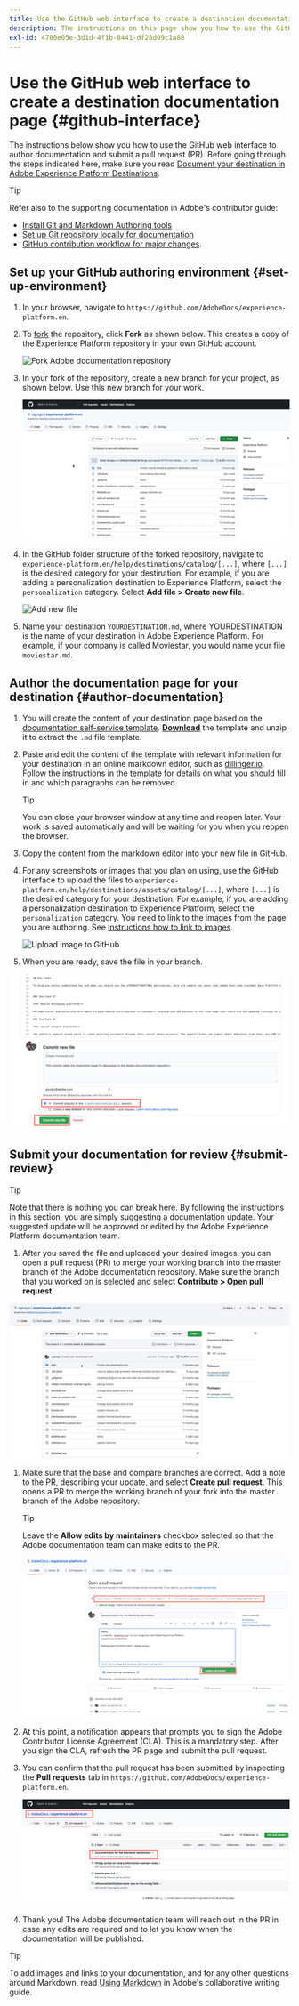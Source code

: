 ```yaml
---
title: Use the GitHub web interface to create a destination documentation page 
description: The instructions on this page show you how to use the GitHub web interface to author a documentation page for your Experience Platform destination and submit it for review.
exl-id: 4780e05e-3d1d-4f1b-8441-df28d09c1a88
---
```

# Use the GitHub web interface to create a destination documentation page {#github-interface}

The instructions below show you how to use the GitHub web interface to author documentation and submit a pull request (PR). Before going through the steps indicated here, make sure you read [Document your destination in Adobe Experience Platform Destinations](./documentation-instructions.md).

>[!TIP]
>
>Refer also to the supporting documentation in Adobe's contributor guide:
>* [Install Git and Markdown Authoring tools](https://experienceleague.adobe.com/docs/contributor/contributor-guide/setup/install-tools.html?lang=en)
>* [Set up Git repository locally for documentation](https://experienceleague.adobe.com/docs/contributor/contributor-guide/setup/local-repo.html?lang=en)
>* [GitHub contribution workflow for major changes](https://experienceleague.adobe.com/docs/contributor/contributor-guide/setup/full-workflow.html?lang=en).

## Set up your GitHub authoring environment {#set-up-environment}

1. In your browser, navigate to `https://github.com/AdobeDocs/experience-platform.en`.
2. To [fork](https://experienceleague.adobe.com/docs/contributor/contributor-guide/setup/local-repo.html?lang=en#fork-the-repository) the repository, click **Fork** as shown below. This creates a copy of the Experience Platform repository in your own GitHub account.

   ![Fork Adobe documentation repository](../assets/docs-framework/ssd-fork-repository.gif)

3. In your fork of the repository, create a new branch for your project, as shown below. Use this new branch for your work.

   ![Create new GitHub branch](../assets/docs-framework/new-branch-github.gif)

4. In the GitHub folder structure of the forked repository, navigate to `experience-platform.en/help/destinations/catalog/[...]`, where `[...]` is the desired category for your destination. For example, if you are adding a personalization destination to Experience Platform, select the `personalization` category. Select **Add file > Create new file**.

   ![Add new file](../assets/docs-framework/github-navigate-and-create-file.gif)

5. Name your destination `YOURDESTINATION.md`, where YOURDESTINATION is the name of your destination in Adobe Experience Platform. For example, if your company is called Moviestar, you would name your file `moviestar.md`.

## Author the documentation page for your destination {#author-documentation}

1. You will create the content of your destination page based on the [documentation self-service template](./self-service-template.md). **[Download](../assets/docs-framework/yourdestination-template.zip)** the template and unzip it to extract the `.md` file template.
2. Paste and edit the content of the template with relevant information for your destination in an online markdown editor, such as [dillinger.io](https://dillinger.io/). Follow the instructions in the template for details on what you should fill in and which paragraphs can be removed.

   >[!TIP]
   >
   >You can close your browser window at any time and reopen later. Your work is saved automatically and will be waiting for you when you reopen the browser.
3. Copy the content from the markdown editor into your new file in GitHub.
4. For any screenshots or images that you plan on using, use the GitHub interface to upload the files to `experience-platform.en/help/destinations/assets/catalog/[...]`, where `[...]` is the desired category for your destination. For example, if you are adding a personalization destination to Experience Platform, select the `personalization` category. You need to link to the images from the page you are authoring. See [instructions how to link to images](https://experienceleague.adobe.com/docs/contributor/contributor-guide/writing-essentials/linking.html?lang=en#link-to-images).

   ![Upload image to GitHub](../assets/docs-framework/upload-image.gif)

5.  When you are ready, save the file in your branch.

   ![Confirm file creation](../assets/docs-framework/ssd-confirm-file-creation.png)

## Submit your documentation for review {#submit-review}

>[!TIP]
>
>Note that there is nothing you can break here. By following the instructions in this section, you are simply suggesting a documentation update. Your suggested update will be approved or edited by the Adobe Experience Platform documentation team.

1.  After you saved the file and uploaded your desired images, you can open a pull request (PR) to merge your working branch into the master branch of the Adobe documentation repository. Make sure the branch that you worked on is selected and select **Contribute > Open pull request**.
   
   ![Create pull request](../assets/docs-framework/ssd-create-pull-request-1.gif)

1. Make sure that the base and compare branches are correct. Add a note to the PR, describing your update, and select **Create pull request**. This opens a PR to merge the working branch of your fork into the master branch of the Adobe repository.
   
   >[!TIP]
   >
   >Leave the **Allow edits by maintainers** checkbox selected so that the Adobe documentation team can make edits to the PR. 
   
   ![Create pull request to Adobe documentation repository](../assets/docs-framework/ssd-create-pull-request-2.png)

1. At this point, a notification appears that prompts you to sign the Adobe Contributor License Agreement (CLA). This is a mandatory step. After you sign the CLA, refresh the PR page and submit the pull request.

1. You can confirm that the pull request has been submitted by inspecting the **Pull requests** tab in `https://github.com/AdobeDocs/experience-platform.en`.

   ![PR successful](../assets/docs-framework/ssd-pr-successful.png)

1. Thank you! The Adobe documentation team will reach out in the PR in case any edits are required and to let you know when the documentation will be published.

>[!TIP]
>
>To add images and links to your documentation, and for any other questions around Markdown, read [Using Markdown](https://experienceleague.adobe.com/docs/contributor/contributor-guide/writing-essentials/markdown.html?lang=en) in Adobe's collaborative writing guide.
